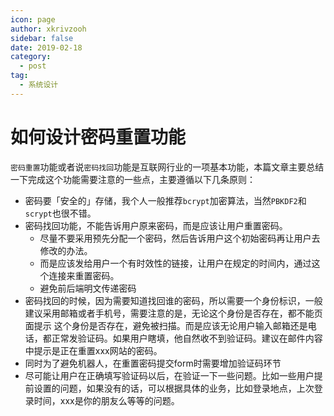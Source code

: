 ```yaml
---
icon: page
author: xkrivzooh
sidebar: false
date: 2019-02-18
category:
  - post
tag:
  - 系统设计
---
```


# 如何设计密码重置功能

`密码重置`功能或者说`密码找回`功能是互联网行业的一项基本功能，本篇文章主要总结一下完成这个功能需要注意的一些点，主要遵循以下几条原则：

- 密码要「安全的」存储，我个人一般推荐`bcrypt`加密算法，当然`PBKDF2`和`scrypt`也很不错。
- 密码找回功能，不能告诉用户原来密码，而是应该让用户重置密码。
    - 尽量不要采用预先分配一个密码，然后告诉用户这个初始密码再让用户去修改的办法。
    - 而是应该发给用户一个有时效性的链接，让用户在规定的时间内，通过这个连接来重置密码。
    - 避免前后端明文传递密码
- 密码找回的时候，因为需要知道找回谁的密码，所以需要一个身份标识，一般建议采用邮箱或者手机号，需要注意的是，无论这个身份是否存在，都不能页面提示
这个身份是否存在，避免被扫描。而是应该无论用户输入邮箱还是电话，都正常发验证码。如果用户瞎填，他自然收不到验证码。建议在邮件内容中提示是正在重置xxx网站的密码。
- 同时为了避免机器人，在重置密码提交form时需要增加验证码环节
- 尽可能让用户在正确填写验证码以后，在验证一下一些问题。比如一些用户提前设置的问题，如果没有的话，可以根据具体的业务，比如登录地点，上次登录时间，xxx是你的朋友么等等的问题。


